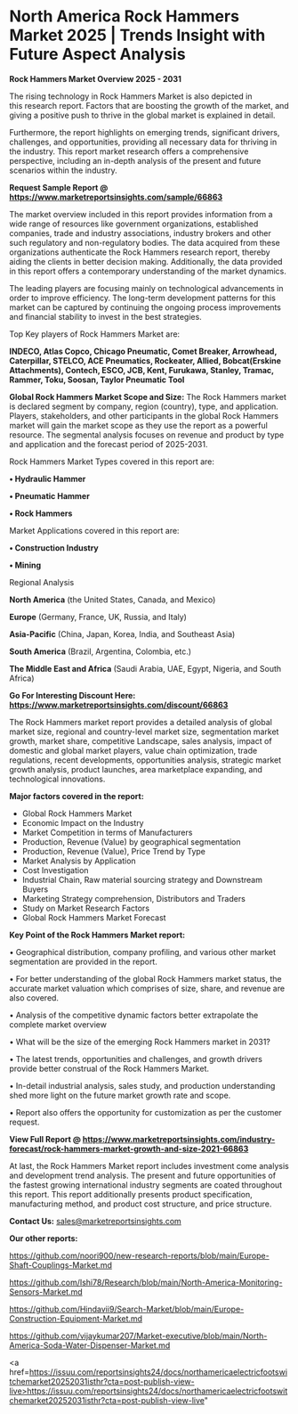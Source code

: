 # North America Rock Hammers Market 2025 | Trends Insight with Future Aspect Analysis

<Strong> Rock Hammers Market Overview 2025 - 2031</strong>

The rising technology in Rock Hammers Market is also depicted in this research report. Factors that are boosting the growth of the market, and giving a positive push to thrive in the global market is explained in detail.

Furthermore, the report highlights on emerging trends, significant drivers, challenges, and opportunities, providing all necessary data for thriving in the industry. This report market research offers a comprehensive perspective, including an in-depth analysis of the present and future scenarios within the industry.

<strong>Request Sample Report @ <a href=https://www.marketreportsinsights.com/sample/66863>https://www.marketreportsinsights.com/sample/66863</a></strong>

The market overview included in this report provides information from a wide range of resources like government organizations, established companies, trade and industry associations, industry brokers and other such regulatory and non-regulatory bodies. The data acquired from these organizations authenticate the Rock Hammers research report, thereby aiding the clients in better decision making. Additionally, the data provided in this report offers a contemporary understanding of the market dynamics.

The leading players are focusing mainly on technological advancements in order to improve efficiency. The long-term development patterns for this market can be captured by continuing the ongoing process improvements and financial stability to invest in the best strategies.

Top Key players of Rock Hammers Market are:

<strong>INDECO, Atlas Copco, Chicago Pneumatic, Comet Breaker, Arrowhead, Caterpillar, STELCO, ACE Pneumatics, Rockeater, Allied, Bobcat(Erskine Attachments), Contech, ESCO, JCB, Kent, Furukawa, Stanley, Tramac, Rammer, Toku, Soosan, Taylor Pneumatic Tool</strong>

<strong><b>Global Rock Hammers Market Scope and Size:</b></strong>
The Rock Hammers market is declared segment by company, region (country), type, and application. Players, stakeholders, and other participants in the global Rock Hammers market will gain the market scope as they use the report as a powerful resource. The segmental analysis focuses on revenue and product by type and application and the forecast period of 2025-2031.

Rock Hammers Market Types covered in this report are:

<strong>• Hydraulic Hammer

• Pneumatic Hammer

• Rock Hammers</strong>

Market Applications covered in this report are:

<strong>• Construction Industry

• Mining</strong> 

Regional Analysis

<strong>North America</strong> (the United States, Canada, and Mexico)

<strong>Europe</strong> (Germany, France, UK, Russia, and Italy)

<strong>Asia-Pacific</strong> (China, Japan, Korea, India, and Southeast Asia)

<strong>South America</strong> (Brazil, Argentina, Colombia, etc.)

<strong>The Middle East and Africa</strong> (Saudi Arabia, UAE, Egypt, Nigeria, and South Africa)

<strong>Go For Interesting Discount Here: <a href=https://www.marketreportsinsights.com/discount/66863>https://www.marketreportsinsights.com/discount/66863</a></strong>

The Rock Hammers market report provides a detailed analysis of global market size, regional and country-level market size, segmentation market growth, market share, competitive Landscape, sales analysis, impact of domestic and global market players, value chain optimization, trade regulations, recent developments, opportunities analysis, strategic market growth analysis, product launches, area marketplace expanding, and technological innovations.

<strong><b>Major factors covered in the report:</b></strong>
<ul>
  <li>Global Rock Hammers Market </li>
  <li>Economic Impact on the Industry</li>
  <li>Market Competition in terms of Manufacturers</li>
  <li>Production, Revenue (Value) by geographical segmentation</li>
  <li>Production, Revenue (Value), Price Trend by Type</li>
  <li>Market Analysis by Application</li>
  <li>Cost Investigation</li>
  <li>Industrial Chain, Raw material sourcing strategy and Downstream Buyers</li>
  <li>Marketing Strategy comprehension, Distributors and Traders</li>
  <li>Study on Market Research Factors</li>
  <li>Global Rock Hammers Market Forecast</li>
</ul>

<strong><b>Key Point of the Rock Hammers Market report:</b></strong>

• Geographical distribution, company profiling, and various other market segmentation are provided in the report.

• For better understanding of the global Rock Hammers market status, the accurate market valuation which comprises of size, share, and revenue are also covered.

• Analysis of the competitive dynamic factors better extrapolate the complete market overview

• What will be the size of the emerging Rock Hammers market in 2031?

• The latest trends, opportunities and challenges, and growth drivers provide better construal of the Rock Hammers Market.

• In-detail industrial analysis, sales study, and production understanding shed more light on the future market growth rate and scope.

• Report also offers the opportunity for customization as per the customer request.

<strong><b>View Full Report @ <a href=https://www.marketreportsinsights.com/industry-forecast/rock-hammers-market-growth-and-size-2021-66863>https://www.marketreportsinsights.com/industry-forecast/rock-hammers-market-growth-and-size-2021-66863</a></b></strong>


At last, the Rock Hammers Market report includes investment come analysis and development trend analysis. The present and future opportunities of the fastest growing international industry segments are coated throughout this report. This report additionally presents product specification, manufacturing method, and product cost structure, and price structure.

<strong>Contact Us:</strong>
sales@marketreportsinsights.com

<strong>Our other reports:</strong>

<a href=https://github.com/noori900/new-research-reports/blob/main/Europe-Shaft-Couplings-Market.md>https://github.com/noori900/new-research-reports/blob/main/Europe-Shaft-Couplings-Market.md</a>

<a href=https://github.com/Ishi78/Research/blob/main/North-America-Monitoring-Sensors-Market.md>https://github.com/Ishi78/Research/blob/main/North-America-Monitoring-Sensors-Market.md</a>

<a href=https://github.com/Hindavii9/Search-Market/blob/main/Europe-Construction-Equipment-Market.md>https://github.com/Hindavii9/Search-Market/blob/main/Europe-Construction-Equipment-Market.md</a>

<a href=https://github.com/vijaykumar207/Market-executive/blob/main/North-America-Soda-Water-Dispenser-Market.md>https://github.com/vijaykumar207/Market-executive/blob/main/North-America-Soda-Water-Dispenser-Market.md</a>

<a href=https://issuu.com/reportsinsights24/docs/northamericaelectricfootswitchemarket20252031isthr?cta=post-publish-view-live>https://issuu.com/reportsinsights24/docs/northamericaelectricfootswitchemarket20252031isthr?cta=post-publish-view-live</a>"
